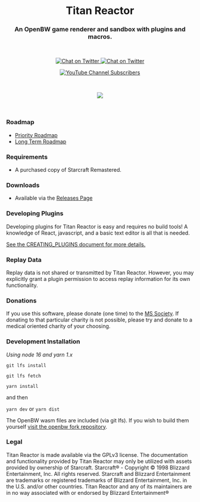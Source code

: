 <br />

<h1 align="center">Titan Reactor</h1>
<h3 align="center">An OpenBW game renderer and sandbox with plugins and macros.</h3>

<br>

<p align="center">
  <a href="https://twitter.com/imbateam" target="_blank">
    <img src="https://img.shields.io/twitter/follow/imbateam?label=%40imbateam&style=flat&colorA=000000&colorB=B7121F&logo=twitter&logoColor=B7121F" alt="Chat on Twitter">
  </a>
  <a href="https://discord.gg/ZZjjNvJ" target="_blank">
    <img src="https://img.shields.io/discord/835029442987950091?style=flat&colorA=B7121F&colorB=000000&label=discord&logo=discord&logoColor=FFFFFF" alt="Chat on Twitter">
  </a>
</p>
<p align="center">
<a href="http://youtube.imbateam.gg" target="_blank">
<img alt="YouTube Channel Subscribers" src="https://img.shields.io/youtube/channel/subscribers/UCj7TSQvBRYebRDIL0FW1MBQ?style=plastic" />
</a>
</p>
<br />

<p align="center">
  <img src="https://user-images.githubusercontent.com/586716/153120765-4fa4faf4-0e46-42b9-ba08-10ab5ace2f20.gif" />
</p>

<br/>

### Roadmap

-   [Priority Roadmap](https://lucky-equinox-32f.notion.site/Priority-Roadmap-ac07f27f9e44451d8b535a7e5e94db2b)
-   [Long Term Roadmap](https://lucky-equinox-32f.notion.site/Titan-Reactor-Roadmap-919e5145075a45b7b012b59fa6756d62)

### Requirements

-   A purchased copy of Starcraft Remastered.

### Downloads

-   Available via the [Releases Page](https://github.com/imbateam-gg/titan-reactor/releases)

### Developing Plugins

Developing plugins for Titan Reactor is easy and requires no build tools! A knowledge of React, javascript, and a basic text editor is all that is needed.

[See the CREATING_PLUGINS document for more details.](https://github.com/imbateam-gg/titan-reactor/blob/dev/CREATING_PLUGINS.md)

### Replay Data

Replay data is not shared or transmitted by Titan Reactor. However, you may explicitly grant a plugin permission to access replay information for its own functionality.

### Donations

If you use this software, please donate (one time) to the [MS Society](https://mssociety.ca/). If donating to that particular charity is not possible, please try and donate to a medical oriented charity of your choosing.

### Development Installation

_Using node 16 and yarn 1.x_

`git lfs install`

`git lfs fetch`

`yarn install`

and then

`yarn dev` or `yarn dist`

The OpenBW wasm files are included (via git lfs). If you wish to build them yourself [visit the openbw fork repository](https://github.com/imbateam-gg/openbw).

### Legal

Titan Reactor is made available via the GPLv3 license. The documentation and functionality provided by Titan Reactor may only be utilized with assets provided by ownership of Starcraft. Starcraft® - Copyright © 1998 Blizzard Entertainment, Inc. All rights reserved. Starcraft and Blizzard Entertainment are trademarks or registered trademarks of Blizzard Entertainment, Inc. in the U.S. and/or other countries. Titan Reactor and any of its maintainers are in no way associated with or endorsed by Blizzard Entertainment®
